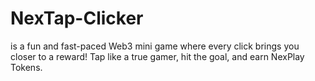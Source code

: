 # NexTap-Clicker
 is a fun and fast-paced Web3 mini game where every click brings you closer to a reward! Tap like a true gamer, hit the goal, and earn NexPlay Tokens.
